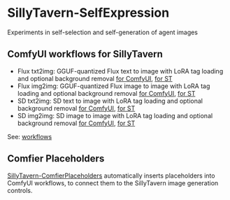 # SillyTavern-SelfExpression

Experiments in self-selection and self-generation of agent images

## ComfyUI workflows for SillyTavern

* Flux txt2img: GGUF-quantized Flux text to image with LoRA tag loading and optional background removal [for ComfyUI](workflows/SE_FLUX_txt2img_v21.json), [for ST](workflows/SE_FLUX_txt2img_v21_ST.json)
* Flux img2img: GGUF-quantized Flux image to image with LoRA tag loading and optional background removal [for ComfyUI](workflows/SE_FLUX_img2img_v21.json), [for ST](workflows/SE_FLUX_img2img_v21_ST.json)
* SD txt2img: SD text to image with LoRA tag loading and optional background removal [for ComfyUI](workflows/SE_SD_txt2img_v21.json), [for ST](workflows/SE_SD_txt2img_v21_ST.json)
* SD img2img: SD image to image with LoRA tag loading and optional background removal [for ComfyUI](workflows/SE_SD_img2img_v21.json), [for ST](workflows/SE_SD_img2img_v21_ST.json)

See: [workflows](workflows/workflows.md)

## Comfier Placeholders

[SillyTavern-ComfierPlaceholders](https://github.com/ceruleandeep/SillyTavern-ComfierPlaceholders) automatically inserts
placeholders into ComfyUI workflows, to connect them to the SillyTavern image generation controls.
